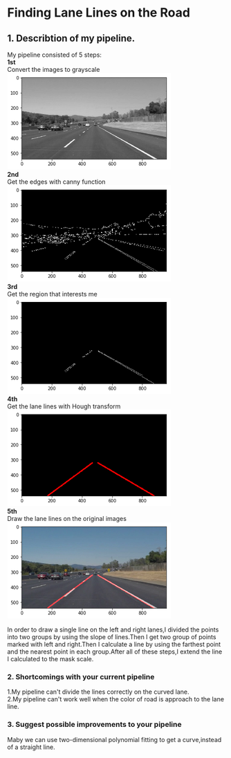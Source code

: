# **Finding Lane Lines on the Road**

[image1]: ./images_witeup/1.png
[image2]: ./images_witeup/2.png
[image3]: ./images_witeup/3.png
[image4]: ./images_witeup/4.png
[image5]: ./images_witeup/5.png



## 1. Describtion of my pipeline.
My pipeline consisted of 5 steps:  
**1st**  
Convert the images to grayscale  
![alt text][image1]  
**2nd**  
Get the edges with canny function  
![alt text][image2]  
**3rd**  
Get the region that interests me  
![alt text][image3]  
**4th**  
Get the lane lines with Hough transform  
![alt text][image4]  
**5th**  
Draw the lane lines on the original images  
![alt text][image5]  

In order to draw a single line on the left and right lanes,I divided the points into two groups by using the slope of lines.Then I get two group of points marked with left and right.Then I calculate a line by using the farthest point and the nearest point in each group.After all of these steps,I extend the line I calculated to the mask scale.


### 2. Shortcomings with your current pipeline
1.My pipeline can't divide the lines correctly on the curved lane.  
2.My pipeline can't work well when the color of road is approach to the lane line.  


### 3. Suggest possible improvements to your pipeline

Maby we can use two-dimensional polynomial fitting to get a curve,instead of a straight line.

